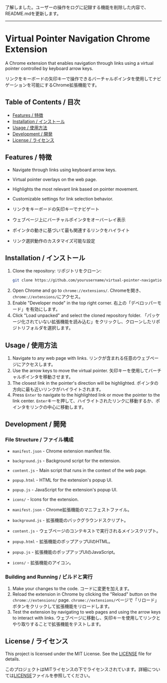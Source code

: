 了解しました。ユーザーの操作をログに記録する機能を削除した内容で、README.mdを更新します。

---

# Virtual Pointer Navigation Chrome Extension

A Chrome extension that enables navigation through links using a virtual pointer controlled by keyboard arrow keys.

リンクをキーボードの矢印キーで操作できるバーチャルポインタを使用してナビゲーションを可能にするChrome拡張機能です。

## Table of Contents / 目次

- [Features / 特徴](#features--特徴)
- [Installation / インストール](#installation--インストール)
- [Usage / 使用方法](#usage--使用方法)
- [Development / 開発](#development--開発)
- [License / ライセンス](#license--ライセンス)

## Features / 特徴

- Navigate through links using keyboard arrow keys.
- Virtual pointer overlays on the web page.
- Highlights the most relevant link based on pointer movement.
- Customizable settings for link selection behavior.

- リンクをキーボードの矢印キーでナビゲート
- ウェブページ上にバーチャルポインタをオーバーレイ表示
- ポインタの動きに基づいて最も関連するリンクをハイライト
- リンク選択動作のカスタマイズ可能な設定

## Installation / インストール

1. Clone the repository:
   リポジトリをクローン:
   ```sh
   git clone https://github.com/yourusername/virtual-pointer-navigation.git
   ```
2. Open Chrome and go to `chrome://extensions/`.
   Chromeを開き、`chrome://extensions/`にアクセス。
3. Enable "Developer mode" in the top right corner.
   右上の「デベロッパーモード」を有効にします。
4. Click "Load unpacked" and select the cloned repository folder.
   「パッケージ化されていない拡張機能を読み込む」をクリックし、クローンしたリポジトリフォルダを選択します。

## Usage / 使用方法

1. Navigate to any web page with links.
   リンクが含まれる任意のウェブページにアクセスします。
2. Use the arrow keys to move the virtual pointer.
   矢印キーを使用してバーチャルポインタを移動させます。
3. The closest link in the pointer's direction will be highlighted.
   ポインタの方向に最も近いリンクがハイライトされます。
4. Press `Enter` to navigate to the highlighted link or move the pointer to the link center.
   `Enter`キーを押して、ハイライトされたリンクに移動するか、ポインタをリンクの中心に移動します。

## Development / 開発

### File Structure / ファイル構成

- `manifest.json` - Chrome extension manifest file.
- `background.js` - Background script for the extension.
- `content.js` - Main script that runs in the context of the web page.
- `popup.html` - HTML for the extension's popup UI.
- `popup.js` - JavaScript for the extension's popup UI.
- `icons/` - Icons for the extension.

- `manifest.json` - Chrome拡張機能のマニフェストファイル。
- `background.js` - 拡張機能のバックグラウンドスクリプト。
- `content.js` - ウェブページのコンテキストで実行されるメインスクリプト。
- `popup.html` - 拡張機能のポップアップUIのHTML。
- `popup.js` - 拡張機能のポップアップUIのJavaScript。
- `icons/` - 拡張機能のアイコン。

### Building and Running / ビルドと実行

1. Make your changes to the code.
   コードに変更を加えます。
2. Reload the extension in Chrome by clicking the "Reload" button on the `chrome://extensions/` page.
   `chrome://extensions/`ページで「リロード」ボタンをクリックして拡張機能をリロードします。
3. Test the extension by navigating to web pages and using the arrow keys to interact with links.
   ウェブページに移動し、矢印キーを使用してリンクとやり取りすることで拡張機能をテストします。


## License / ライセンス

This project is licensed under the MIT License. See the [LICENSE](LICENSE) file for details.

このプロジェクトはMITライセンスの下でライセンスされています。詳細については[LICENSE](LICENSE)ファイルを参照してください。
